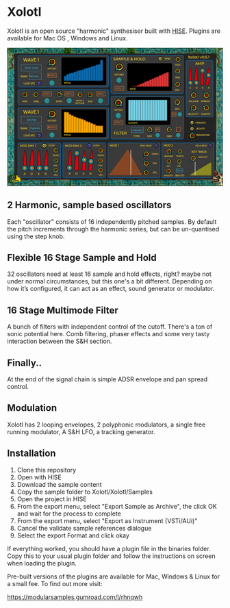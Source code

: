# Xolotl

Xolotl is an open source "harmonic" synthesiser built with [HISE](https://github.com/christophhart/HISE).  Plugins are available for Mac OS , Windows and Linux.
  
![Xolot](https://raw.githubusercontent.com/publicsamples/Xolotl/main/Xolotl.png)

## 2 Harmonic, sample based oscillators

Each "oscillator" consists of 16 independently pitched samples. By default the pitch increments through the harmonic series, but can be un-quantised using the step knob. 

## Flexible 16 Stage Sample and Hold

32 oscillators need at least 16 sample and hold effects, right? maybe not under normal circumstances, but this one's a bit different. Depending on how it’s configured, it  can act as an effect, sound generator or modulator.

## 16 Stage Multimode Filter

A bunch of filters with independent control of the cutoff. There's a ton of sonic potential here. Comb filtering, phaser effects and some very tasty interaction between the S&H section.

## Finally..

At the end of the signal chain is simple ADSR envelope and pan spread control.

## Modulation

Xolotl has 2 looping envelopes, 2 polyphonic modulators, a single free running modulator, A S&H LFO, a tracking generator.

## Installation

1. Clone this repository
2. Open with HISE
3. Download the sample content
4. Copy the sample folder to Xolotl/Xolotl/Samples
5. Open the project in HISE
6. From the export menu, select "Export Sample as Archive", the click OK and wait for the process to complete
7. From the export menu, select "Export as Instrument (VSTi/AUi)"
8. Cancel the validate sample references dialogue
9. Select the export Format and click okay

If everything worked, you should have a plugin file in the binaries folder. Copy this to your usual plugin folder and follow the instructions on screen when loading the plugin. 

Pre-built versions of the plugins are available for Mac, Windows & Linux for a small fee. To find out more visit: 

https://modularsamples.gumroad.com/l/rhnqwh

